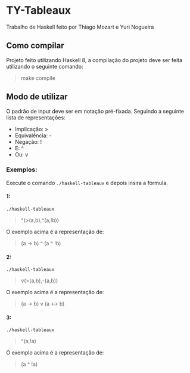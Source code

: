 # TY-Tableaux

Trabalho de Haskell feito por Thiago Mozart e Yuri Nogueira

## Como compilar

Projeto feito utilizando Haskell 8, a compilação do projeto deve ser feita utilizando o seguinte comando:

> make compile

## Modo de utilizar

O padrão de input deve ser em notação pré-fixada. Seguindo a seguinte lista de representações:

- Implicação: >
- Equivalência: -
- Negação: !
- E: ^
- Ou: v

### Exemplos:

Execute o comando `./haskell-tableaux` e depois insira a fórmula.

#### 1:
`./haskell-tableaux`
>  ^(>(a,b),^(a,!b))

O exemplo acima é a representação de:

> (a -> b) ^ (a ^ !b)

#### 2:
`./haskell-tableaux`
>  v(>(a,b),-(a,b))

O exemplo acima é a representação de:

> (a -> b) v (a <-> b)

#### 3:
`./haskell-tableaux`
>  ^(a,!a)

O exemplo acima é a representação de:

> (a ^ !a)
